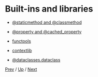# Built-ins and libraries

* [@staticmethod and @classmethod](1-staticmethod/README.md)

* [@property and @cached_property](2-property/README.md)

* [functools](3-functools/README.md)

* [contextlib](4-contextlib/README.md)

* [@dataclasses.dataclass](5-dataclass/README.md)

[Prev](../3-examples/5-class/README.md) /
[Up](../README.md) /
[Next](1-staticmethod/README.md)

